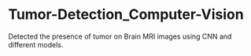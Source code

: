 # Tumor-Detection_Computer-Vision
Detected the presence of tumor on Brain MRI images using CNN and different models.
